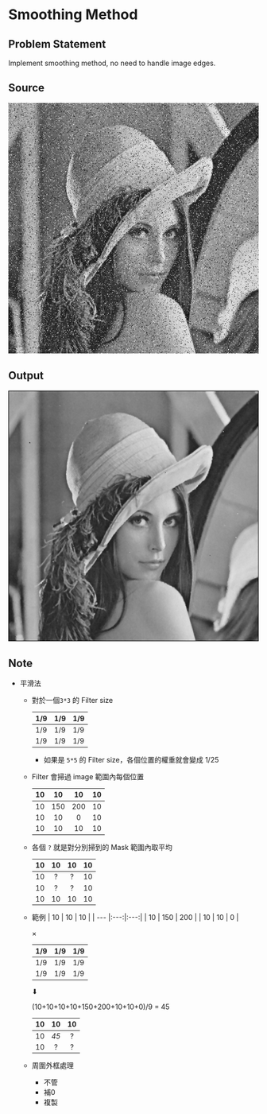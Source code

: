 # Smoothing Method
## Problem Statement
Implement smoothing method, no need to handle image edges.

## Source
![src](https://github.com/yxleong/NTUST-assignments/blob/main/CS2901701_MultimediaLaboratory/OpenCV2_MedianFilter/src2.jpg)

## Output
![target](https://github.com/yxleong/NTUST-assignments/blob/main/CS2901701_MultimediaLaboratory/OpenCV2_MedianFilter/result2.png)

## Note
* 平滑法
    * 對於一個`3*3` 的 Filter size

        | 1/9 | 1/9 | 1/9 |
        |-----|-----|-----|
        | 1/9 | 1/9 | 1/9 |
        | 1/9 | 1/9 | 1/9 |
        
        * 如果是 `5*5` 的 Filter size，各個位置的權重就會變成 1/25

    * Filter 會掃過 image 範圍內每個位置
        
        | 10  | 10  | 10  | 10  |
        | --- |:---:|:---:| --- |
        | 10  | 150 | 200 | 10  |
        | 10  | 10  |  0  | 10  |
        | 10  | 10  | 10  | 10  |
       
    * 各個 `?` 就是對分別掃到的 Mask 範圍內取平均

        | 10  | 10  | 10  | 10  |
        | --- |:---:|:---:| --- |
        | 10  |  ?  |  ?  | 10  |
        | 10  |  ?  |  ?  | 10  |
        | 10  | 10  | 10  | 10  |

    * 範例
        | 10  | 10  | 10  |
        | --- |:---:|:---:|
        | 10  | 150 | 200 |
        | 10  | 10  |  0  |
        
        ×
        
        | 1/9 | 1/9 | 1/9 |
        |-----|-----|-----|
        | 1/9 | 1/9 | 1/9 |
        | 1/9 | 1/9 | 1/9 |
        
        ⬇
        
        (10+10+10+10+150+200+10+10+0)/9 = 45
        
        | 10  | 10  | 10  |
        | --- |:---:|:---:|
        | 10  | *45*  |  ?  |
        | 10  |  ?  |  ?  |

    * 周圍外框處理
        * 不管
        * 補0
        * 複製
